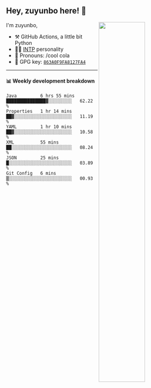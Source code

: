 

## Hey, zuyunbo here! :wave: 
[<img align="right" width="50%" src="https://github-readme-stats.vercel.app/api?username=zuyunbo&theme=dark&show_icons=true">](https://metrics.lecoq.io/ouuan?template=classic)

I'm zuyunbo,

-   :hammer_and_pick: GitHub Actions, a little bit Python
-   :man_scientist: [INTP](https://www.16personalities.com/profiles/3302586f07ca3) personality
-   :man: Pronouns: /cool cola
-   :key: GPG key: [`863A0F9FA8127FA4`](https://github.com/zuyunbo.gpg)

---

#### :bar_chart: Weekly development breakdown
<!--START_SECTION:waka-->

```text
Java         6 hrs 55 mins   ███████████████▓░░░░░░░░░   62.22 %
Properties   1 hr 14 mins    ██▓░░░░░░░░░░░░░░░░░░░░░░   11.19 %
YAML         1 hr 10 mins    ██▓░░░░░░░░░░░░░░░░░░░░░░   10.58 %
XML          55 mins         ██░░░░░░░░░░░░░░░░░░░░░░░   08.24 %
JSON         25 mins         █░░░░░░░░░░░░░░░░░░░░░░░░   03.89 %
Git Config   6 mins          ▒░░░░░░░░░░░░░░░░░░░░░░░░   00.93 %
```

<!--END_SECTION:waka-->

